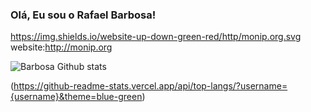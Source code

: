 
### Olá, Eu sou o Rafael Barbosa!

https://img.shields.io/website-up-down-green-red/http/monip.org.svg website:http://monip.org

![Barbosa Github stats](https://github-readme-stats.vercel.app/api?username={username}&theme=blue-green)

(https://github-readme-stats.vercel.app/api/top-langs/?username={username}&theme=blue-green)
